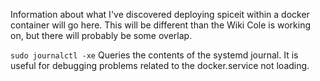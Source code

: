 Information about what I've discovered deploying spiceit within a docker
container will go here.  This will be different than the Wiki Cole is working
on, but there will probably be some overlap.

`sudo journalctl -xe`  Queries the contents of the systemd journal.  It is useful for debugging problems
related to the docker.service not loading.

